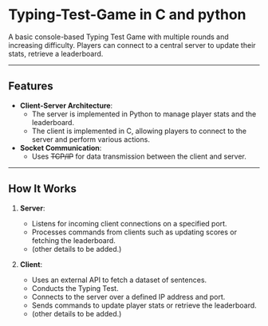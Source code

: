 # Typing-Test-Game in C and python
A basic console-based Typing Test Game with multiple rounds and increasing difficulty.
Players can connect to a central server to update their stats, retrieve a leaderboard.

---

## Features
- **Client-Server Architecture**: 
  - The server is implemented in Python to manage player stats and the leaderboard.
  - The client is implemented in C, allowing players to connect to the server and perform various actions.
- **Socket Communication**:
  - Uses ~~TCP/IP~~ for data transmission between the client and server.

---

## How It Works
1. **Server**:
   - Listens for incoming client connections on a specified port.
   - Processes commands from clients such as updating scores or fetching the leaderboard.
   - (other details to be added.)

2. **Client**:
   - Uses an external API to fetch a dataset of sentences.
   - Conducts the Typing Test.
   - Connects to the server over a defined IP address and port.
   - Sends commands to update player stats or retrieve the leaderboard.
   - (other details to be added.)
